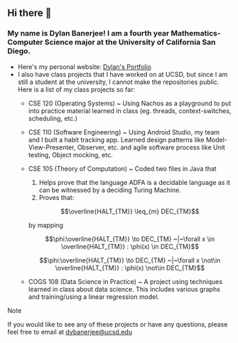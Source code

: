 ## Hi there 👋

### My name is Dylan Banerjee! I am a fourth year Mathematics-Computer Science major at the University of California San Diego. 

- Here's my personal website: <a href="https://dylangban.github.io/dylan-banerjee-portfolio/" target="_blank">Dylan's Portfolio</a>
- I also have class projects that I have worked on at UCSD, but since I am still a student at the university, I cannot make
  the repositories public. Here is a list of my class projects so far:
  - CSE 120 (Operating Systems) ~ Using Nachos as a playground to put into practice material learned in class (eg. threads, context-switches, scheduling, etc.)
  - CSE 110 (Software Engineering) ~ Using Android Studio, my team and I built a habit tracking app. Learned design patterns like Model-View-Presenter, Observer, etc. and agile software process like Unit testing, Object mocking, etc. 
  - CSE 105 (Theory of Computation) ~ Coded two files in Java that
      1) Helps prove that the language ADFA is a decidable language as it can be witnessed by a deciding Turing Machine.
      2) Proves that:

      ```math
      \overline{HALT_{TM}} \leq_{m} DEC_{TM}
      ```
      by mapping
      
      ```math
      \phi:\overline{HALT_{TM}} \to DEC_{TM} ~|~\forall x \in \overline{HALT_{TM}} : \phi(x) \in DEC_{TM}
      ```
      
      ```math
      \phi:\overline{HALT_{TM}} \to DEC_{TM} ~|~\forall x \not\in \overline{HALT_{TM}} : \phi(x) \not\in DEC_{TM}
      ```
  - COGS 108 (Data Science in Practice) ~ A project using techniques learned in class about data science. This includes various graphs and training/using a linear regression model.
 
 > [!NOTE]
 > If you would like to see any of these projects or have any questions, please feel free to email at dybanerjee@ucsd.edu
